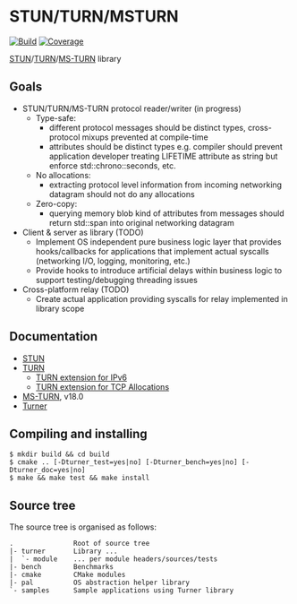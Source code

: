 # STUN/TURN/MSTURN

[STUN]: https://tools.ietf.org/html/rfc8489
[TURN]: https://tools.ietf.org/html/rfc8656
[MS-TURN]: https://docs.microsoft.com/en-us/openspecs/office_protocols/ms-turn
[Turner]: http://turner.alt.ee

[![Build](https://github.com/svens/turner/workflows/Build/badge.svg)](https://github.com/svens/turner/actions?query=workflow:Build)
[![Coverage](https://coveralls.io/repos/github/svens/turner/badge.svg)](https://coveralls.io/github/svens/turner)

[STUN]/[TURN]/[MS-TURN] library

## Goals

  * STUN/TURN/MS-TURN protocol reader/writer (in progress)
    + Type-safe:
      - different protocol messages should be distinct types, cross-protocol
        mixups prevented at compile-time
      - attributes should be distinct types e.g. compiler should prevent
        application developer treating LIFETIME attribute as string but
        enforce std::chrono::seconds, etc.
    + No allocations:
      - extracting protocol level information from incoming networking
        datagram should not do any allocations
    + Zero-copy:
      - querying memory blob kind of attributes from messages should return
        std::span into original networking datagram
  * Client & server as library (TODO)
    + Implement OS independent pure business logic layer that provides
      hooks/callbacks for applications that implement actual syscalls
      (networking I/O, logging, monitoring, etc.)
    + Provide hooks to introduce artificial delays within business logic to
      support testing/debugging threading issues
  * Cross-platform relay (TODO)
    + Create actual application providing syscalls for relay implemented in library scope


## Documentation

  * [STUN]
  * [TURN]
    - [TURN extension for IPv6](https://tools.ietf.org/html/rfc6156)
    - [TURN extension for TCP Allocations](https://tools.ietf.org/html/rfc6062)
  * [MS-TURN], v18.0
  * [Turner]


## Compiling and installing

    $ mkdir build && cd build
    $ cmake .. [-Dturner_test=yes|no] [-Dturner_bench=yes|no] [-Dturner_doc=yes|no]
    $ make && make test && make install


## Source tree

The source tree is organised as follows:

    .               Root of source tree
    |- turner       Library ...
    |  `- module    ... per module headers/sources/tests
    |- bench        Benchmarks
    |- cmake        CMake modules
    |- pal          OS abstraction helper library
    `- samples      Sample applications using Turner library
